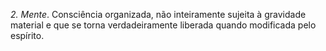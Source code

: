 ﻿*2. Mente*. Consciência organizada, não inteiramente sujeita à gravidade material e que se torna verdadeiramente liberada quando modificada pelo espírito.